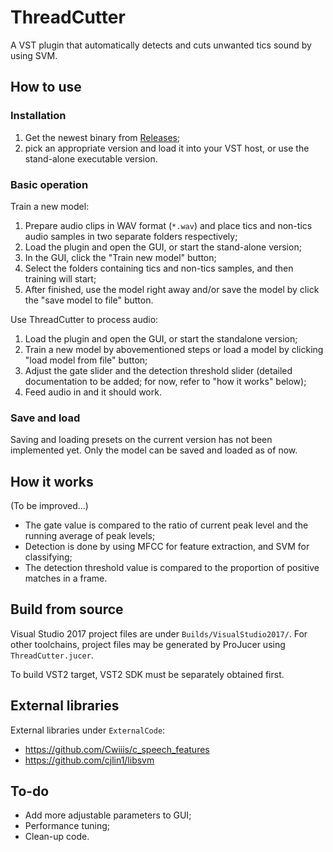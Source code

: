 # ThreadCutter

A VST plugin that automatically detects and cuts unwanted tics sound by using SVM.

## How to use

### Installation

1. Get the newest binary from [Releases](https://github.com/k9yyy/ThreadCutter/releases);
2. pick an appropriate version and load it into your VST host, or use the stand-alone executable version.

### Basic operation

Train a new model:

1. Prepare audio clips in WAV format (`*.wav`) and place tics and non-tics audio samples in two separate folders respectively;
2. Load the plugin and open the GUI, or start the stand-alone version;
3. In the GUI, click the "Train new model" button;
4. Select the folders containing tics and non-tics samples, and then training will start;
5. After finished, use the model right away and/or save the model by click the "save model to file" button.

Use ThreadCutter to process audio:

1. Load the plugin and open the GUI, or start the standalone version;
2. Train a new model by abovementioned steps or load a model by clicking "load model from file" button;
3. Adjust the gate slider and the detection threshold slider (detailed documentation to be added; for now, refer to "how it works" below);
4. Feed audio in and it should work.

### Save and load

Saving and loading presets on the current version has not been implemented yet. Only the model can be saved and loaded as of now.

## How it works

(To be improved...)

* The gate value is compared to the ratio of current peak level and the running average of peak levels;
* Detection is done by using MFCC for feature extraction, and SVM for classifying;
* The detection threshold value is compared to the proportion of positive matches in a frame.

## Build from source

Visual Studio 2017 project files are under `Builds/VisualStudio2017/`. For other toolchains, project files may be generated by ProJucer using `ThreadCutter.jucer`.

To build VST2 target, VST2 SDK must be separately obtained first.

## External libraries

External libraries under `ExternalCode`:

- <https://github.com/Cwiiis/c_speech_features>
- <https://github.com/cjlin1/libsvm>

## To-do

* Add more adjustable parameters to GUI;
* Performance tuning;
* Clean-up code.
